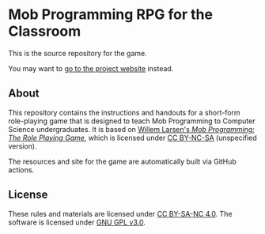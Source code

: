 # Mob Programming RPG for the Classroom

This is the source repository for the game.

You may want to [go to the project website](https://classroom-mob-rpg.github.io/) instead.

## About

This repository contains the instructions and handouts for a
short-form role-playing game that is designed to teach
Mob Programming to Computer Science undergraduates.
It is based on
[Willem Larsen's _Mob Programming: The Role Playing
Game_](https://github.com/willemlarsen/mobprogrammingrpg), which is licensed
under [CC BY-NC-SA](https://creativecommons.org/licenses/by-nc-sa/4.0/)
(unspecified version).

The resources and site for the game are automatically built
via GitHub actions.


## License

These rules and materials are licensed under 
[CC BY-SA-NC 4.0](https://creativecommons.org/licenses/by-nc-sa/4.0/).
The software is licensed under [GNU GPL v3.0](LICENSE).
